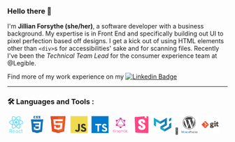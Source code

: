 ### Hello there 👋
I'm **Jillian Forsythe (she/her)**, a software developer with a business background. My expertise is in Front End and specifically building out UI to pixel perfection based off designs. I get a kick out of using HTML elements other than `<div>`s for accessibilities' sake and for scanning files. Recently I've been the _Technical Team Lead_ for the consumer experience team at @Legible.

Find more of my work experience on my [![Linkedin Badge](https://img.shields.io/badge/-profile-blue?style=flat&logo=Linkedin&logoColor=white)](https://www.linkedin.com/in/jillianforsythe/)

---

### :hammer_and_wrench: Languages and Tools :
<div>
  <img src="https://github.com/devicons/devicon/blob/master/icons/react/react-original-wordmark.svg" title="React" alt="React" width="40" height="40"/>&nbsp;
  <img src="https://github.com/devicons/devicon/blob/master/icons/css3/css3-plain-wordmark.svg"  title="CSS3" alt="CSS" width="40" height="40"/>&nbsp;
  <img src="https://github.com/devicons/devicon/blob/master/icons/html5/html5-original.svg" title="HTML5" alt="HTML" width="40" height="40"/>&nbsp;
  <img src="https://github.com/devicons/devicon/blob/master/icons/javascript/javascript-original.svg" title="JavaScript" alt="JavaScript" width="40" height="40"/>&nbsp;
  <img src="https://github.com/devicons/devicon/blob/master/icons/typescript/typescript-original.svg" title="TypeScript" alt="Typescript" height="40" width="40" />&nbsp;
  <img src="https://github.com/devicons/devicon/blob/master/icons/graphql/graphql-plain-wordmark.svg" title="GraphQL" alt="graphQL" width="40" height="40" />&nbsp;
  <img src="https://github.com/devicons/devicon/blob/master/icons/storybook/storybook-original.svg" title="Storybook" **alt="Storybook" width="40" height="40" />&nbsp;
  <img src="https://github.com/devicons/devicon/blob/master/icons/materialui/materialui-original.svg" title="Material UI" alt="Material UI" width="40" height="40"/>&nbsp;
  💅
  <img src="https://github.com/devicons/devicon/blob/master/icons/wordpress/wordpress-original.svg" title="Wordpress" alt="Wordpress" width="40" height="40" />&nbsp;
  <img src="https://github.com/devicons/devicon/blob/master/icons/git/git-original-wordmark.svg" title="Git" **alt="Git" width="40" height="40"/>
</div>

<!--
**j-forsythe/j-forsythe** is a ✨ _special_ ✨ repository because its `README.md` (this file) appears on your GitHub profile.

Here are some ideas to get you started:

- 🔭 I’m currently working on ...
- 🌱 I’m currently learning ...
- 👯 I’m looking to collaborate on ...
- 🤔 I’m looking for help with ...
- 💬 Ask me about ...
- 📫 How to reach me: ...
- 😄 Pronouns: (she/her)
- ⚡ Fun fact: ...
-->
